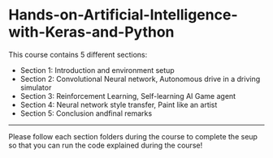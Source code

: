 # Hands-on-Artificial-Intelligence-with-Keras-and-Python

This course contains 5 different sections:

* Section 1: Introduction and environment setup
* Section 2: Convolutional Neural network, Autonomous drive in a driving simulator
* Section 3: Reinforcement Learning, Self-learning AI Game agent
* Section 4: Neural network style transfer, Paint like an artist
* Section 5: Conclusion andfinal remarks

---

Please follow each section folders during the course to complete the seup so that you can run the code explained during the course!



